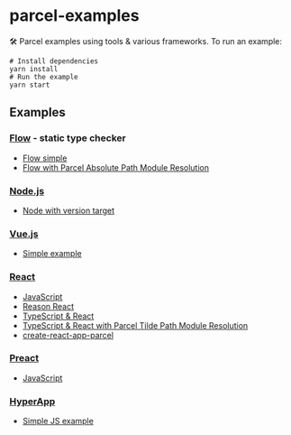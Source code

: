 # parcel-examples

🛠 Parcel examples using tools & various frameworks. To run an example:

```shell
# Install dependencies
yarn install
# Run the example
yarn start
```

## Examples

### [Flow](https://flow.org) - static type checker

- [Flow simple](flow)
- [Flow with Parcel Absolute Path Module Resolution](flow-with-absolute-module-resolution)

### [Node.js](https://nodejs.org/)

- [Node with version target](node)

### [Vue.js](https://vuejs.org)

- [Simple example](vue)

### [React](https://reactjs.org)

- [JavaScript](react)
- [Reason React](reason-react)
- [TypeScript & React](typescript-react)
- [TypeScript & React with Parcel Tilde Path Module Resolution](typescript-react-with-tilde-module-resolution)
- [create-react-app-parcel](https://github.com/sw-yx/create-react-app-parcel)

### [Preact](https://preactjs.com/)

- [JavaScript](preact)

### [HyperApp](https://hyperapp.js.org/)

- [Simple JS example](hyperapp)
